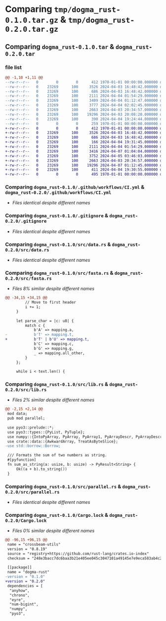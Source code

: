 # Comparing `tmp/dogma_rust-0.1.0.tar.gz` & `tmp/dogma_rust-0.2.0.tar.gz`

## Comparing `dogma_rust-0.1.0.tar` & `dogma_rust-0.2.0.tar`

### file list

```diff
@@ -1,10 +1,11 @@
--rw-r--r--   0        0        0      412 1970-01-01 00:00:00.000000 dogma_rust-0.1.0/Cargo.toml
--rw-r--r--   0    23269      100     3526 2024-04-03 16:48:42.000000 dogma_rust-0.1.0/.github/workflows/CI.yml
--rw-r--r--   0    23269      100      686 2024-04-03 16:48:42.000000 dogma_rust-0.1.0/.gitignore
--rw-r--r--   0    23269      100     2111 2024-04-04 01:54:29.000000 dogma_rust-0.1.0/src/data.rs
--rw-r--r--   0    23269      100     3409 2024-04-04 01:12:47.000000 dogma_rust-0.1.0/src/fasta.rs
--rw-r--r--   0    23269      100     3777 2024-04-04 02:02:45.000000 dogma_rust-0.1.0/src/lib.rs
--rw-r--r--   0    23269      100     2663 2024-04-03 20:34:57.000000 dogma_rust-0.1.0/src/parallel.rs
--rw-r--r--   0    23269      100    19296 2024-04-03 20:08:20.000000 dogma_rust-0.1.0/Cargo.lock
--rw-r--r--   0    23269      100      390 2024-04-04 19:24:44.000000 dogma_rust-0.1.0/pyproject.toml
--rw-r--r--   0        0        0      259 1970-01-01 00:00:00.000000 dogma_rust-0.1.0/PKG-INFO
+-rw-r--r--   0        0        0      412 1970-01-01 00:00:00.000000 dogma_rust-0.2.0/Cargo.toml
+-rw-r--r--   0    23269      100     3526 2024-04-03 16:48:42.000000 dogma_rust-0.2.0/.github/workflows/CI.yml
+-rw-r--r--   0    23269      100      686 2024-04-03 16:48:42.000000 dogma_rust-0.2.0/.gitignore
+-rw-r--r--   0    23269      100      166 2024-04-04 19:31:45.000000 dogma_rust-0.2.0/README.md
+-rw-r--r--   0    23269      100     2111 2024-04-04 01:54:29.000000 dogma_rust-0.2.0/src/data.rs
+-rw-r--r--   0    23269      100     3416 2024-04-07 01:04:04.000000 dogma_rust-0.2.0/src/fasta.rs
+-rw-r--r--   0    23269      100     3752 2024-04-05 03:46:03.000000 dogma_rust-0.2.0/src/lib.rs
+-rw-r--r--   0    23269      100     2663 2024-04-03 20:34:57.000000 dogma_rust-0.2.0/src/parallel.rs
+-rw-r--r--   0    23269      100    19296 2024-04-07 01:12:45.000000 dogma_rust-0.2.0/Cargo.lock
+-rw-r--r--   0    23269      100      411 2024-04-04 19:30:55.000000 dogma_rust-0.2.0/pyproject.toml
+-rw-r--r--   0        0        0      495 1970-01-01 00:00:00.000000 dogma_rust-0.2.0/PKG-INFO
```

### Comparing `dogma_rust-0.1.0/.github/workflows/CI.yml` & `dogma_rust-0.2.0/.github/workflows/CI.yml`

 * *Files identical despite different names*

### Comparing `dogma_rust-0.1.0/.gitignore` & `dogma_rust-0.2.0/.gitignore`

 * *Files identical despite different names*

### Comparing `dogma_rust-0.1.0/src/data.rs` & `dogma_rust-0.2.0/src/data.rs`

 * *Files identical despite different names*

### Comparing `dogma_rust-0.1.0/src/fasta.rs` & `dogma_rust-0.2.0/src/fasta.rs`

 * *Files 8% similar despite different names*

```diff
@@ -34,15 +34,15 @@
         // Move to first header
         i += 1;
     }
 
     let parse_char = |c: u8| {
         match c {
             b'A' => mapping.a,
-            b'T' => mapping.t,
+            b'T' | b'U' => mapping.t,
             b'C' => mapping.c,
             b'G' => mapping.g,
             _ => mapping.all_other,
         }
     };
 
     while i < text.len() {
```

### Comparing `dogma_rust-0.1.0/src/lib.rs` & `dogma_rust-0.2.0/src/lib.rs`

 * *Files 2% similar despite different names*

```diff
@@ -2,15 +2,14 @@
 mod data;
 pub mod parallel;
 
 use pyo3::prelude::*;
 use pyo3::types::{PyList, PyTuple};
 use numpy::{IntoPyArray, PyArray, PyArray1, PyArrayDescr, PyArrayDescrMethods, PyReadonlyArray1, PyUntypedArray, PyUntypedArrayMethods};
 use crate::data::{AwkwardArray, TreatAsByteSlice};
-use std::borrow::Borrow;
 
 /// Formats the sum of two numbers as string.
 #[pyfunction]
 fn sum_as_string(a: usize, b: usize) -> PyResult<String> {
     Ok((a + b).to_string())
 }
```

### Comparing `dogma_rust-0.1.0/src/parallel.rs` & `dogma_rust-0.2.0/src/parallel.rs`

 * *Files identical despite different names*

### Comparing `dogma_rust-0.1.0/Cargo.lock` & `dogma_rust-0.2.0/Cargo.lock`

 * *Files 0% similar despite different names*

```diff
@@ -96,15 +96,15 @@
 name = "crossbeam-utils"
 version = "0.8.19"
 source = "registry+https://github.com/rust-lang/crates.io-index"
 checksum = "248e3bacc7dc6baa3b21e405ee045c3047101a49145e7e9eca583ab4c2ca5345"
 
 [[package]]
 name = "dogma-rust"
-version = "0.1.0"
+version = "0.2.0"
 dependencies = [
  "anyhow",
  "chrono",
  "eyre",
  "num-bigint",
  "numpy",
  "pyo3",
```

